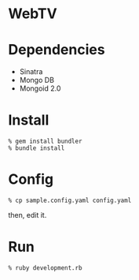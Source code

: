 WebTV
=====

Dependencies
============
* Sinatra
* Mongo DB
* Mongoid 2.0

Install
=======

    % gem install bundler
    % bundle install

Config
======

    % cp sample.config.yaml config.yaml

then, edit it.

Run
===

    % ruby development.rb
